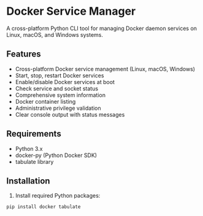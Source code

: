 # Docker Service Manager

A cross-platform Python CLI tool for managing Docker daemon services on Linux, macOS, and Windows systems.

## Features

- Cross-platform Docker service management (Linux, macOS, Windows)
- Start, stop, restart Docker services
- Enable/disable Docker services at boot
- Check service and socket status
- Comprehensive system information
- Docker container listing
- Administrative privilege validation
- Clear console output with status messages

## Requirements

- Python 3.x
- docker-py (Python Docker SDK)
- tabulate library

## Installation

1. Install required Python packages:

```bash
pip install docker tabulate
